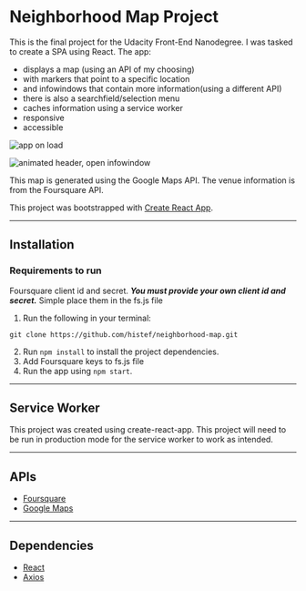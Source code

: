 # Neighborhood Map Project

This is the final project for the Udacity Front-End Nanodegree. I was tasked to create a SPA using React. The app:

* displays a map (using an API of my choosing)
* with markers that point to a specific location
* and infowindows that contain more information(using a different API)
* there is also a searchfield/selection menu
* caches information using a service worker
* responsive
* accessible

![app on load](https://github.com/histef/neighborhood-map/blob/master/images/app%20on%20load.png)

![animated header, open infowindow](https://github.com/histef/neighborhood-map/blob/master/images/%20header%20animation%20and%20infowindow%20open.png)

This map is generated using the Google Maps API.
The venue information is from the Foursquare API.

This project was bootstrapped with [Create React App](https://github.com/facebookincubator/create-react-app).

***
## Installation

### Requirements to run
Foursquare client id and secret.
**_You must provide your own client id and secret._** Simple place them in the fs.js file

1. Run the following in your terminal:
```
git clone https://github.com/histef/neighborhood-map.git
```

2. Run `npm install` to install the project dependencies.
3. Add Foursquare keys to fs.js file
4. Run the app using `npm start`.

***
## Service Worker
This project was created using create-react-app. This project will need to be run in production mode for the service worker to work as intended.

***
## APIs
* [Foursquare](https://developer.foursquare.com/)
* [Google Maps](https://cloud.google.com/maps-platform/)

***
## Dependencies
* [React](https://reactjs.org/)
* [Axios](https://github.com/axios/axios)